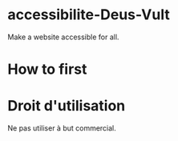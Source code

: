 # accessibilite-Deus-Vult

Make a website accessible for all.


# How to first 



# Droit d'utilisation

Ne pas utiliser à but commercial.

